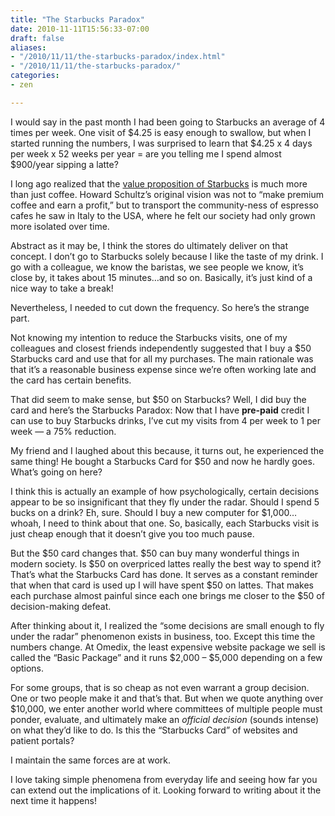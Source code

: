 ```yaml
---
title: "The Starbucks Paradox"
date: 2010-11-11T15:56:33-07:00
draft: false
aliases:
- "/2010/11/11/the-starbucks-paradox/index.html"
- "/2010/11/11/the-starbucks-paradox/"
categories:
- zen

---
```



I would say in the past month I had been going to Starbucks an average of 4 times per week.  One visit of $4.25 is easy enough to swallow, but when I started running the numbers, I was surprised to learn that $4.25 x 4 days per week x 52 weeks per year = are you telling me I spend almost $900/year sipping a latte?

I long ago realized that the [value proposition of Starbucks](http://www.amazon.com/POUR-YOUR-HEART-INTO-STARBUCKS/dp/B0014JVUKU/ref=sr_1_1?ie=UTF8&qid=1289550079&sr=8-1) is much more than just coffee.  Howard Schultz’s original vision was not to “make premium coffee and earn a profit,” but to transport the community-ness of espresso cafes he saw in Italy to the USA, where he felt our society had only grown more isolated over time.

Abstract as it may be, I think the stores do ultimately deliver on that concept.  I don’t go to Starbucks solely because I like the taste of my drink.  I go with a colleague, we know the baristas, we see people we know, it’s close by, it takes about 15 minutes…and so on.  Basically, it’s just kind of a nice way to take a break!

Nevertheless, I needed to cut down the frequency.  So here’s the strange part.

<!--more-->

Not knowing my intention to reduce the Starbucks visits, one of my colleagues and closest friends independently suggested that I buy a $50 Starbucks card and use that for all my purchases.  The main rationale was that it’s a reasonable business expense since we’re often working late and the card has certain benefits.

That did seem to make sense, but $50 on Starbucks?  Well, I did buy the card and here’s the Starbucks Paradox:  Now that I have **pre-paid** credit I can use to buy Starbucks drinks, I’ve cut my visits from 4 per week to 1 per week — a 75% reduction.

My friend and I laughed about this because, it turns out, he experienced the same thing!  He bought a Starbucks Card for $50 and now he hardly goes. What’s going on here?

I think this is actually an example of how psychologically, certain decisions appear to be so insignificant that they fly under the radar.  Should I spend 5 bucks on a drink?  Eh, sure.  Should I buy a new computer for $1,000…whoah, I need to think about that one.  So, basically, each Starbucks visit is just cheap enough that it doesn’t give you too much pause.

But the $50 card changes that.  $50 can buy many wonderful things in modern society.  Is $50 on overpriced lattes really the best way to spend it?  That’s what the Starbucks Card has done.  It serves as a constant reminder that when that card is used up I will have spent $50 on lattes.  That makes each purchase almost painful since each one brings me closer to the $50 of decision-making defeat.

After thinking about it, I realized the “some decisions are small enough to fly under the radar” phenomenon exists in business, too.  Except this time the numbers change.  At Omedix, the least expensive website package we sell is called the “Basic Package” and it runs $2,000 – $5,000 depending on a few options.

For some groups, that is so cheap as not even warrant a group decision.  One or two people make it and that’s that.  But when we quote anything over $10,000, we enter another world where committees of multiple people must ponder, evaluate, and ultimately make an *official decision* (sounds intense) on what they’d like to do.  Is this the “Starbucks Card” of websites and patient portals?

I maintain the same forces are at work.

I love taking simple phenomena from everyday life and seeing how far you can extend out the implications of it.  Looking forward to writing about it the next time it happens!

